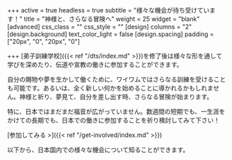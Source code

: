 +++
active = true
headless = true
subtitle = "様々な機会が待ち受けています！"
title = "神様と、さらなる冒険へ"
weight = 25
widget = "blank"
[advanced]
css_class = ""
css_style = ""
[design]
columns = "2"
[design.background]
text_color_light = false
[design.spacing]
padding = ["20px", "0", "20px", "0"]

+++
[弟子訓練学校]({{< ref "/dts/index.md" >}})を修了後は様々な形を通して学びを深めたり、伝道や宣教の働きに参加することができます。

自分の賜物や夢を生かして働くために、ワイワムではさらなる訓練を受けることも可能です。あるいは、全く新しい何かを始めることに導かれるかもしれません。神様と祈り、夢見て、自分を差し出す時、さらなる冒険が始まります。

特に、日本ではまだまだ福音が広がっていません。数週間の短期でも、一生涯をかけての長期でも、日本での働きに参加することを祈り検討してみて下さい！

[参加してみる >]({{< ref "/get-involved/index.md" >}})

以下から、日本国内での様々な機会について知ることができます。
